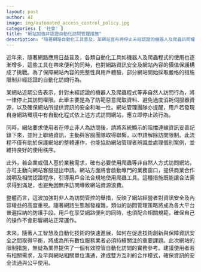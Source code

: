 ```yaml
---
layout: post
author: AI
image: img/automated_access_control_policy.jpg
categories: [ '社會' ]
title: "網站加強非認證自動化訪問管理措施"
description: "隨著網路自動化工具普及，某網站宣布將停止未經認證的機器人及爬蟲訪問權限，防範惡意資料爬取及資源浪費，同時提供認證申請流程，平衡技術創新與資訊安全。"
---
```

近年來，隨著網路應用日益普及，各類自動化工具如機器人及爬蟲程式的使用也逐漸增多，這些工具在帶來便利的同時，也對網路資訊安全及網站內容的價值保護構成了挑戰。為了保障網站內容的完整性與用戶體驗，部分網站開始採取嚴格的措施限制非經認證的自動化訪問行為。

某網站近期公告表示，針對未經認證的機器人及爬蟲程式等非自然人訪問行為，將一律停止其訪問權限。此舉主要是為了防範惡意爬取資料、避免過度消耗伺服器資源，以及確保網站所提供資訊的安全和唯一性。網站管理團隊亦提醒，用戶若發現自身網路環境中有自動化程式依上述方式訪問網站，應立即停止該行為。

同時，網站要求使用者在停止非人為訪問後，請將系統顯示的阻擋連線資訊妥善記錄下來，並附上聯絡資訊，主動與客服團隊取得聯繫，以申請解除訪問限制。此流程不僅有助於保護網站的整體運作，也能協助網站管理者辨識並處理個別案例，並維持良好的使用秩序。

此外，若企業或個人基於業務需求，確有必要使用爬蟲等非自然人方式訪問網站，亦可主動向網站客服提出申請。網站方面將會啟動專門的業務窗口，提供商業合作說明及相關認證程序，引導用戶合法合規地使用爬蟲工具。這種措施既能讓合法需求得到滿足，也避免因無序訪問導致網站資源浪費。

整體而言，這波加強對非人為訪問管控的舉措，反映了網站經營者對資訊安全及內容權益的高度重視。隨著網路生態越發複雜，類似的訪問管理策略將成為各大平台普遍採納的防護手段。用戶在享受網路便利的同時，也須配合相關規範，確保自己的操作不會影響網站正常運作。

未來，隨著人工智慧及自動化技術的快速進展，如何在促進技術創新與保障資訊安全之間取得平衡，將成為所有數位服務業者必須持續關注的重要課題。此次網站的限制措施，無疑為業界提供了一個有效控管自動化訪問的實務參考。建議使用者若有相關需求，及早與網站相關單位溝通，達成雙方互利的合作模式，確保資訊的安全流通與公平使用。